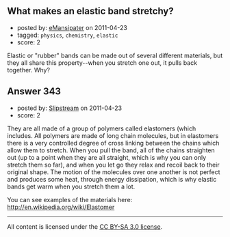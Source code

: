 ## What makes an elastic band stretchy?

- posted by: [eMansipater](https://stackexchange.com/users/-1/56-emansipater) on 2011-04-23
- tagged: `physics`, `chemistry`, `elastic`
- score: 2

Elastic or "rubber" bands can be made out of several different materials, but they all share this property--when you stretch one out, it pulls back together.  Why?


## Answer 343

- posted by: [Slipstream](https://stackexchange.com/users/-1/39-slipstream) on 2011-04-23
- score: 2

They are all made of a group of polymers called elastomers (which includes. All polymers are made of long chain molecules, but in elastomers there is a very controlled degree of cross linking between the chains which allow them to stretch. When you pull the band, all of the chains straighten out (up to a point when they are all straight, which is why you can only stretch them so far), and when you let go they relax and recoil back to their original shape. The motion of the molecules over one another is not perfect and produces some heat, through energy dissipation, which is why elastic bands get warm when you stretch them a lot.

You can see examples of the materials here: http://en.wikipedia.org/wiki/Elastomer




---

All content is licensed under the [CC BY-SA 3.0 license](https://creativecommons.org/licenses/by-sa/3.0/).
